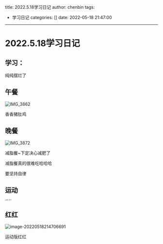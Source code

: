 title: 2022.5.18学习日记
author: chenbin
tags:
  - 学习日记
categories: []
date: 2022-05-18 21:47:00
---
# 2022.5.18学习日记

## 学习：

纯纯摆烂了

## 午餐

![IMG_3862](https://ypyun-cdn.u1n1.com/img/picgo/2022/05/18/20220518214602.JPG)

香香猪肚鸡

## 晚餐

![IMG_3872](https://ypyun-cdn.u1n1.com/img/picgo/2022/05/18/20220518214615.JPG)

减脂餐~下定决心减肥了

减脂餐真的很难吃哈哈哈

要坚持自律

## 运动

<img src="https://ypyun-cdn.u1n1.com/img/picgo/2022/05/18/20220518214645.PNG" alt="IMG_3876" style="zoom:25%;" />

## 红红

![image-20220518214706691](https://ypyun-cdn.u1n1.com/img/picgo/2022/05/18/20220518214706.png)

运动版红红